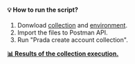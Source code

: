 #### 💡 How to run the script?
1. Donwload [collection](https://github.com/BuhaiovVik/Portfolio/blob/main/3.%20API%20testing/Prada%20create%20account.postman_collection.json "collection") and [environment](https://github.com/BuhaiovVik/Portfolio/blob/main/3.%20API%20testing/Prada_env.postman_environment.json "environment").
2. Import the files to Postman API.
3. Run "Prada create account collection".

[**📊 Results of the collection execution.**](https://github.com/BuhaiovVik/Portfolio/blob/main/3.%20API%20testing/Prada%20create%20account.postman_test_run.json "JSON")
